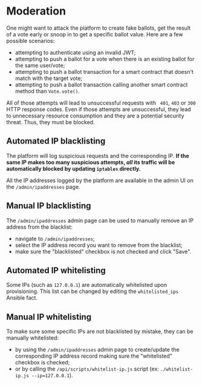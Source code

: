 # Moderation

One might want to attack the platform to create fake ballots, get the result of
a vote early or snoop in to get a specific ballot value. Here are a few possible
scenarios:
* attempting to authenticate using an invalid JWT;
* attempting to push a ballot for a vote when there is an existing ballot for
the same user/vote;
* attempting to push a ballot transaction for a smart contract that doesn't
match with the target vote;
* attempting to push a ballot transaction calling another smart contract method
than `Vote.vote()`.

All of those attempts will lead to unsuccessful requests with ` 401`, `403` or
`300` HTTP response codes. Even if those attempts are unsuccessful, they lead to
unnecessary resource consumption and they are a potential security threat. Thus,
they must be blocked.

## Automated IP blacklisting

The platform will log  suspicious requests and the corresponding IP. **If the
same IP makes too many suspicious attempts, _all_ its traffic will be
automatically blocked by updating `iptables` directly.**

All the IP addresses logged by the platform are available in the admin UI on the
`/admin/ipaddresses` page.

## Manual IP blacklisting

The `/admin/ipaddresses` admin page can be used to manually remove an IP address
from the blacklist:

* navigate to `/admin/ipaddresses`;
* select the IP address record you want to remove from the blacklist;
* make sure the "blacklisted" checkbox is not checked and click "Save".

## Automated IP whitelisting

Some IPs (such as `127.0.0.1`) are automatically whitelisted upon provisioning.
This list can be changed by editing the `whitelisted_ips` Ansible fact.

## Manual IP whitelisting

To make sure some specific IPs are not blacklisted by mistake, they can be
manually whitelisted:

* by using the `/admin/ipaddresses` admin page to create/update the
corresponding IP address record making sure the "whitelisted" checkbox is
checked;
* or by calling the `/api/scripts/whitelist-ip.js` script (ex:
`./whitelist-ip.js --ip=127.0.0.1`).
